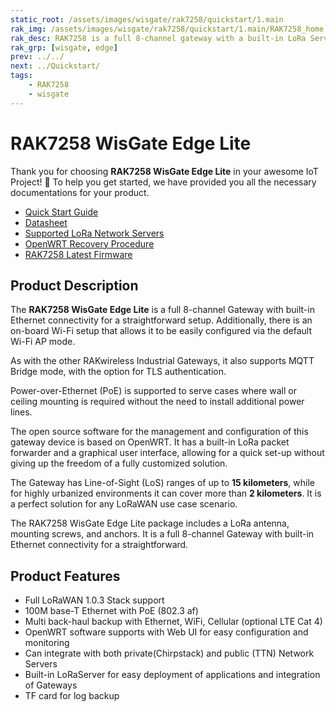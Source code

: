 ```yaml
---
static_root: /assets/images/wisgate/rak7258/quickstart/1.main
rak_img: /assets/images/wisgate/rak7258/quickstart/1.main/RAK7258_home.png
rak_desc: RAK7258 is a full 8-channel gateway with a built-in LoRa Server for easy integration and deployment of applications. It supports multiple backhaul connectivity options such as Ethernet, WiFi, and Cellular. Moreover, this gateway has Line-of-Sight (LoS) ranges of up to 15 km, while for highly urbanized environments, it can cover more than 2 km.
rak_grp: [wisgate, edge]
prev: ../../
next: ../Quickstart/
tags:
    - RAK7258
    - wisgate
---
```


# RAK7258 WisGate Edge Lite

Thank you for choosing **RAK7258 WisGate Edge Lite** in your awesome IoT Project! 🎉 To help you get started, we have provided you all the necessary documentations for your product.

* [Quick Start Guide](../Quickstart/)
* [Datasheet](../Datasheet/)
* [Supported LoRa Network Servers](../Supported-LoRa-Network-Servers/)
* [OpenWRT Recovery Procedure](/Knowledge-Hub/Learn/OpenWRT-Recovery-Procedure/)
* [RAK7258 Latest Firmware](https://downloads.rakwireless.com/LoRa/Indoor-Gateway-RAK7258/Firmware/RAK7258_Latest_Firmware.zip)


## Product Description

The **RAK7258 WisGate Edge Lite** is a full 8-channel Gateway with built-in Ethernet connectivity for a straightforward setup. Additionally, there is an on-board Wi-Fi setup that allows it to be easily configured via the default Wi-Fi AP mode.

As with the other RAKwireless Industrial Gateways, it also supports MQTT Bridge mode, with the option for TLS authentication.

Power-over-Ethernet (PoE) is supported to serve cases where wall or ceiling mounting is required without the need to install additional power lines.

The open source software for the management and configuration of this gateway device is based on OpenWRT. It has a built-in LoRa packet forwarder and a graphical user interface, allowing for a quick set-up without giving up the freedom of a fully customized solution.

The Gateway has Line-of-Sight (LoS) ranges of up to **15 kilometers**, while for highly urbanized environments it can cover more than **2 kilometers**. It is a perfect solution for any LoRaWAN use case scenario.

The RAK7258 WisGate Edge Lite package includes a LoRa antenna, mounting screws, and anchors. It is a full 8-channel Gateway with built-in Ethernet connectivity for a straightforward.


## Product Features

- Full LoRaWAN 1.0.3 Stack support
- 100M base-T Ethernet with PoE (802.3 af)
- Multi back-haul backup with Ethernet, WiFi, Cellular (optional LTE Cat 4)
- OpenWRT software supports with Web UI for easy configuration and monitoring
- Can integrate with both private(Chirpstack) and public (TTN) Network Servers
- Built-in LoRaServer for easy deployment of applications and integration of Gateways
- TF card for log backup

